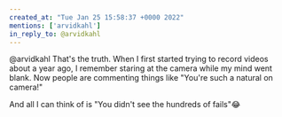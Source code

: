 ```yaml
---
created_at: "Tue Jan 25 15:58:37 +0000 2022"
mentions: ['arvidkahl']
in_reply_to: @arvidkahl
---
```


@arvidkahl That's the truth. When I first started trying to record videos about a year ago, I remember staring at the camera while my mind went blank.
Now people are commenting things like "You're such a natural on camera!"

And all I can think of is "You didn't see the hundreds of fails"😂